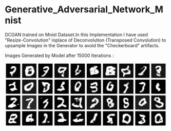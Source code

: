 # Generative_Adversarial_Network_Mnist
DCGAN trained on Mnist Dataset.In this Implementation I have used "Resize-Convolution" inplace of Deconvolution (Transposed Convolution) to upsample Images in the Generator to avoid the "Checkerboard" artifacts.

Images Generated by Model after 15000 Iterations : 

![](/Images/output15000.png)
